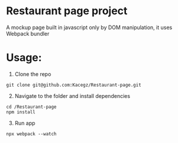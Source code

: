 # Restaurant page project
A mockup page built in javascript only by DOM manipulation, it uses Webpack bundler
# Usage:
1. Clone the repo
```
git clone git@github.com:Kacegz/Restaurant-page.git
```
2. Navigate to the folder and install dependencies
```
cd /Restaurant-page
npm install
```
3. Run app
```
npx webpack --watch
```